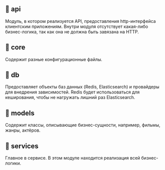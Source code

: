 ## 📔 api
Модуль, в котором реализуется API, предоставления http-интерфейса клиентским приложениям. Внутри модуля отсутствует какая-либо бизнес-логика, так как она не должна быть завязана на HTTP.
## 📔 core
Cодержит разные конфигурационные файлы.
## 📔 db 
Предоставляет объекты баз данных 
(Redis, Elasticsearch) и провайдеры для внедрения зависимостей.
Redis будет использоваться для кеширования, чтобы не нагружать лишний раз Elasticsearch.

## 📔 models
Содержит классы, описывающие бизнес-сущности, например, фильмы, жанры, актёров.
## 📔 services
Главное в сервисе. В этом модуле находится реализация всей бизнес-логики.
